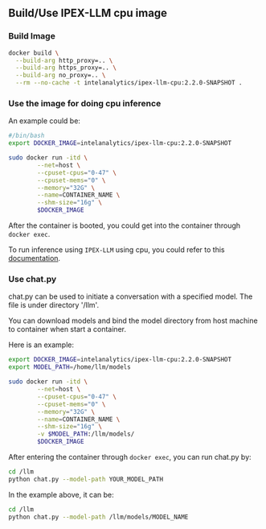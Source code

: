 ## Build/Use IPEX-LLM cpu image

### Build Image
```bash
docker build \
  --build-arg http_proxy=.. \
  --build-arg https_proxy=.. \
  --build-arg no_proxy=.. \
  --rm --no-cache -t intelanalytics/ipex-llm-cpu:2.2.0-SNAPSHOT .
```


### Use the image for doing cpu inference


An example could be:
```bash
#/bin/bash
export DOCKER_IMAGE=intelanalytics/ipex-llm-cpu:2.2.0-SNAPSHOT

sudo docker run -itd \
        --net=host \
        --cpuset-cpus="0-47" \
        --cpuset-mems="0" \
        --memory="32G" \
        --name=CONTAINER_NAME \
        --shm-size="16g" \
        $DOCKER_IMAGE
```


After the container is booted, you could get into the container through `docker exec`.

To run inference using `IPEX-LLM` using cpu, you could refer to this [documentation](https://github.com/intel-analytics/IPEX-LLM/tree/main/python/llm#cpu-int4).

### Use chat.py

chat.py can be used to initiate a conversation with a specified model. The file is under directory '/llm'.

You can download models and bind the model directory from host machine to container when start a container.

Here is an example:
```bash
export DOCKER_IMAGE=intelanalytics/ipex-llm-cpu:2.2.0-SNAPSHOT
export MODEL_PATH=/home/llm/models

sudo docker run -itd \
        --net=host \
        --cpuset-cpus="0-47" \
        --cpuset-mems="0" \
        --memory="32G" \
        --name=CONTAINER_NAME \
        --shm-size="16g" \
        -v $MODEL_PATH:/llm/models/
        $DOCKER_IMAGE

```

After entering the container through `docker exec`, you can run chat.py by:
```bash
cd /llm
python chat.py --model-path YOUR_MODEL_PATH
```
In the example above, it can be:
```bash
cd /llm
python chat.py --model-path /llm/models/MODEL_NAME
```
